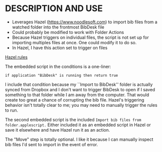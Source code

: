 # DESCRIPTION AND USE 

* Leverages Hazel (https://www.noodlesoft.com) to import bib files from a watched folder into the frontmost BibDesk file
* Could probably be modified to work with Folder Actions
* Because Hazel triggers on individual files, the script is not set up for importing multiples files at once. One could modify it to do so.
* In Hazel, I have this action set to trigger on files

 [Hazel rules](./HazelRules.png) 

The embedded script in the conditions is a one-liner:

```Applescript
if application "BibDesk" is running then return true
```

I include that condition because my ``Import to BibDesk'' folder is actually synced from Dropbox and I don't want to trigger BibDesk to open if I saved something to that folder while I am away from the computer.  That would create too great a chance of corrupting the bib file. Hazel's triggering behavior isn't totally clear to me; you may need to manually trigger the rules to run. 

The second embedded script is the included `Import bib files from folder.applescript.` Either included it as an embedded script in Hazel or save it elsewhere and have Hazel run it as an action.

The "Move" step is totally optional.  I like it because I can manually inspect bib files I'd sent to import in the event of error.